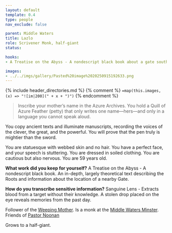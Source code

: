 ```yaml
---
layout: default
template: 0.4
type: people
nav_exclude: false

parent: Middle Waters
title: Lazlo
role: Scrivener Monk, half-giant
status: 

hooks:
- A Treatise on the Abyss - A nondescript black book about a gate southwest of the Monastery.

images: 
- ../../imgs/gallery/Pasted%20image%2020250915192633.png
---
```


{% include header_directories.md %}
{% comment %}
`=map(this.images, (x) => "![im|200](" + x + ")")`
{% endcomment %}

> Inscribe your mother’s name in the Azure Archives. You hold a Quill of Azure Feather (petty) that only writes one name—hers—and only in a language you cannot speak aloud. 

You copy ancient texts and illuminate manuscripts, recording the voices of the clever, the great, and the powerful. You will prove that the pen truly is mightier than the sword.

You are statuesque with webbed skin and no hair. You have a perfect face, and your speech is stuttering. You are dressed in soiled clothing. You are cautious but also nervous. You are 59 years old.

**What work did you keep for yourself?**
A Treatise on the Abyss - A nondescript black book. An in-depth, largely theoretical text describing the Roots and information about the location of a nearby Gate.

**How do you transcribe sensitive information?**
Sanguine Lens - Extracts blood from a target without their knowledge. A stolen drop placed on the eye reveals memories from the past day.

Follower of the [Weeping Mother](../weepingMother/index.md).
Is a monk at the [Middle Waters Minster](../DuskmeadowFringe/MiddleWatersMinster.md).
Friends of [Pastor Noonan](../Kryptwood/PastorNoonan.md)

Grows to a half-giant.